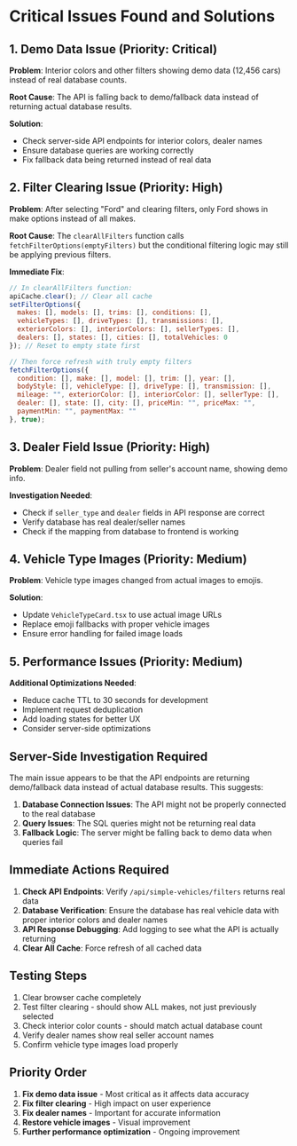 # Critical Issues Found and Solutions

## 1. Demo Data Issue (Priority: Critical)

**Problem**: Interior colors and other filters showing demo data (12,456 cars) instead of real database counts.

**Root Cause**: The API is falling back to demo/fallback data instead of returning actual database results.

**Solution**:
- Check server-side API endpoints for interior colors, dealer names
- Ensure database queries are working correctly
- Fix fallback data being returned instead of real data

## 2. Filter Clearing Issue (Priority: High)

**Problem**: After selecting "Ford" and clearing filters, only Ford shows in make options instead of all makes.

**Root Cause**: The `clearAllFilters` function calls `fetchFilterOptions(emptyFilters)` but the conditional filtering logic may still be applying previous filters.

**Immediate Fix**:
```javascript
// In clearAllFilters function:
apiCache.clear(); // Clear all cache
setFilterOptions({
  makes: [], models: [], trims: [], conditions: [],
  vehicleTypes: [], driveTypes: [], transmissions: [],
  exteriorColors: [], interiorColors: [], sellerTypes: [],
  dealers: [], states: [], cities: [], totalVehicles: 0
}); // Reset to empty state first

// Then force refresh with truly empty filters
fetchFilterOptions({
  condition: [], make: [], model: [], trim: [], year: [],
  bodyStyle: [], vehicleType: [], driveType: [], transmission: [],
  mileage: "", exteriorColor: [], interiorColor: [], sellerType: [],
  dealer: [], state: [], city: [], priceMin: "", priceMax: "",
  paymentMin: "", paymentMax: ""
}, true);
```

## 3. Dealer Field Issue (Priority: High)

**Problem**: Dealer field not pulling from seller's account name, showing demo info.

**Investigation Needed**:
- Check if `seller_type` and `dealer` fields in API response are correct
- Verify database has real dealer/seller names
- Check if the mapping from database to frontend is working

## 4. Vehicle Type Images (Priority: Medium)

**Problem**: Vehicle type images changed from actual images to emojis.

**Solution**: 
- Update `VehicleTypeCard.tsx` to use actual image URLs
- Replace emoji fallbacks with proper vehicle images
- Ensure error handling for failed image loads

## 5. Performance Issues (Priority: Medium)

**Additional Optimizations Needed**:
- Reduce cache TTL to 30 seconds for development
- Implement request deduplication
- Add loading states for better UX
- Consider server-side optimizations

## Server-Side Investigation Required

The main issue appears to be that the API endpoints are returning demo/fallback data instead of actual database results. This suggests:

1. **Database Connection Issues**: The API might not be properly connected to the real database
2. **Query Issues**: The SQL queries might not be returning real data
3. **Fallback Logic**: The server might be falling back to demo data when queries fail

## Immediate Actions Required

1. **Check API Endpoints**: Verify `/api/simple-vehicles/filters` returns real data
2. **Database Verification**: Ensure the database has real vehicle data with proper interior colors and dealer names
3. **API Response Debugging**: Add logging to see what the API is actually returning
4. **Clear All Cache**: Force refresh of all cached data

## Testing Steps

1. Clear browser cache completely
2. Test filter clearing - should show ALL makes, not just previously selected
3. Check interior color counts - should match actual database count
4. Verify dealer names show real seller account names
5. Confirm vehicle type images load properly

## Priority Order

1. **Fix demo data issue** - Most critical as it affects data accuracy
2. **Fix filter clearing** - High impact on user experience  
3. **Fix dealer names** - Important for accurate information
4. **Restore vehicle images** - Visual improvement
5. **Further performance optimization** - Ongoing improvement
